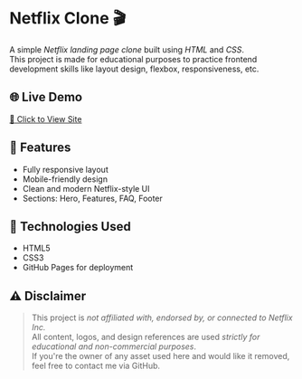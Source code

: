 # Netflix Clone 🎬

A simple *Netflix landing page clone* built using *HTML* and *CSS*.  
This project is made for educational purposes to practice frontend development skills like layout design, flexbox, responsiveness, etc.

## 🌐 Live Demo

[🔗 Click to View Site](https://abhishek-c-7.github.io/Netflixc/)

## 📁 Features

- Fully responsive layout
- Mobile-friendly design
- Clean and modern Netflix-style UI
- Sections: Hero, Features, FAQ, Footer

## 🚀 Technologies Used

- HTML5
- CSS3
- GitHub Pages for deployment

## ⚠️ Disclaimer

> This project is *not affiliated with, endorsed by, or connected to Netflix Inc.*  
> All content, logos, and design references are used *strictly for educational and non-commercial purposes*.  
> If you're the owner of any asset used here and would like it removed, feel free to contact me via GitHub.
